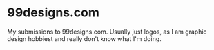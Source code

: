 99designs.com
=============

My submissions to 99designs.com.  Usually just logos, as I am graphic design hobbiest and really don't know what I'm doing.

